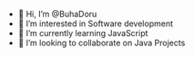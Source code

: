 - 👋 Hi, I’m @BuhaDoru
- 👀 I’m interested in Software development
- 🌱 I’m currently learning JavaScript 
- 💞️ I’m looking to collaborate on Java Projects

<!---
BuhaDoru/BuhaDoru is a ✨ special ✨ repository because its `README.md` (this file) appears on your GitHub profile.
You can click the Preview link to take a look at your changes.
--->
